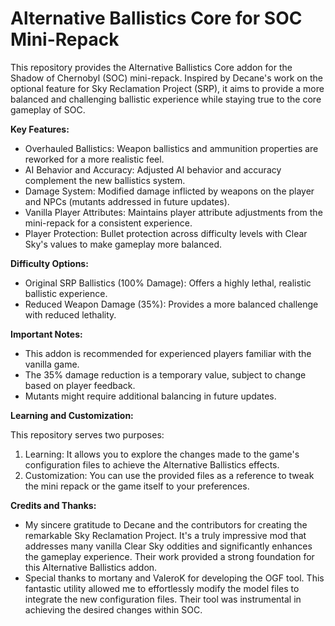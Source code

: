 # Alternative Ballistics Core for SOC Mini-Repack

This repository provides the Alternative Ballistics Core addon for the Shadow of Chernobyl (SOC) mini-repack. Inspired by Decane's work on the optional feature for Sky Reclamation Project (SRP), it aims to provide a more balanced and challenging ballistic experience while staying true to the core gameplay of SOC.

**Key Features:**

- Overhauled Ballistics: Weapon ballistics and ammunition properties are reworked for a more realistic feel.
- AI Behavior and Accuracy: Adjusted AI behavior and accuracy complement the new ballistics system.
- Damage System: Modified damage inflicted by weapons on the player and NPCs (mutants addressed in future updates).
- Vanilla Player Attributes: Maintains player attribute adjustments from the mini-repack for a consistent experience.
- Player Protection: Bullet protection across difficulty levels with Clear Sky's values to make gameplay more balanced.

**Difficulty Options:**

- Original SRP Ballistics (100% Damage): Offers a highly lethal, realistic ballistic experience.
- Reduced Weapon Damage (35%): Provides a more balanced challenge with reduced lethality.

**Important Notes:**

- This addon is recommended for experienced players familiar with the vanilla game.
- The 35% damage reduction is a temporary value, subject to change based on player feedback.
- Mutants might require additional balancing in future updates.

**Learning and Customization:**

This repository serves two purposes:

1. Learning: It allows you to explore the changes made to the game's configuration files to achieve the Alternative Ballistics effects.
2. Customization: You can use the provided files as a reference to tweak the mini repack or the game itself to your preferences.

**Credits and Thanks:**

- My sincere gratitude to Decane and the contributors for creating the remarkable Sky Reclamation Project. It's a truly impressive mod that addresses many vanilla Clear Sky oddities and significantly enhances the gameplay experience. Their work provided a strong foundation for this Alternative Ballistics addon.
- Special thanks to mortany and VaIeroK for developing the OGF tool. This fantastic utility allowed me to effortlessly modify the model files to integrate the new configuration files. Their tool was instrumental in achieving the desired changes within SOC.
